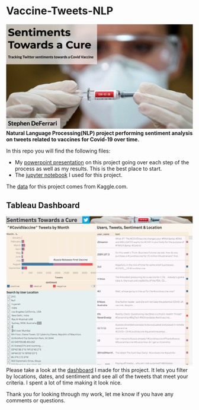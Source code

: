 # Vaccine-Tweets-NLP
![header](header.png)
**Natural Language Processing(NLP) project performing sentiment analysis on tweets related to vaccines for Covid-19 over time.**

In this repo you will find the following files:
* My [powerpoint presentation](https://github.com/S-DeFerrari/Vaccine-Tweets-NLP/blob/main/Vaccine-Tweets-NLP.pdf) on this project going over each step of the process as well as my results. This is the best place to start.
* The [jupyter notebook](https://github.com/S-DeFerrari/Vaccine-Tweets-NLP/blob/main/Vaccine%20NLP.ipynb) I used for this project.

The [data](https://www.kaggle.com/kaushiksuresh147/covidvaccine-tweets) for this project comes from Kaggle.com.

## Tableau Dashboard
![Screenshot](vaccine_dash.png)
Please take a look at the [dashboard](https://public.tableau.com/profile/stephen.deferrari#!/vizhome/CovidVaccineDashboard/Dashboard1) I made for this project. It lets you filter by locations, dates, and sentiment and see all of the tweets that meet your criteria. I spent a lot of time making it look nice.

Thank you for looking through my work, let me know if you have any comments or questions.
